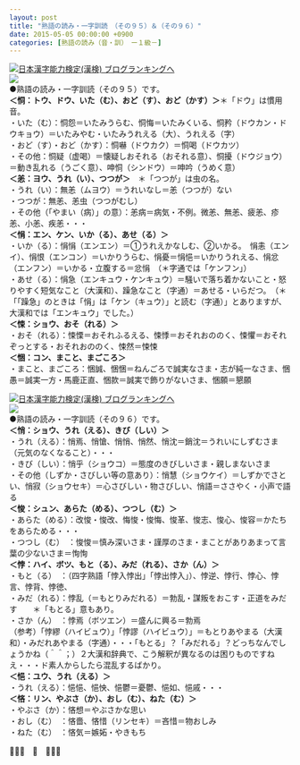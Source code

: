 ```yaml
---
layout: post
title: "熟語の読み・一字訓読　（その９５）＆（その９６）"
date: 2015-05-05 00:00:00 +0900
categories: [熟語の読み（音・訓）　ー１級－]
---
```


[![](/syuusyuu9701/assets/images/熟語の読み・一字訓読-（その９５）＆（その９６）-br_c_3028_1.gif)](http://blog.with2.net/link.php?1659096:3028 "日本漢字能力検定(漢検) ブログランキングへ")[日本漢字能力検定(漢検) ブログランキングへ](http://blog.with2.net/link.php?1659096:3028)  
![](/syuusyuu9701/assets/images/熟語の読み・一字訓読-（その９５）＆（その９６）-93b0fdb8601ff8aac9621a89dd64d34e.png)  
●熟語の読み・一字訓読（その９５）です。  
**＜恫：トウ、ドウ、いた（む）、おど（す）、おど（かす）＞**＊「ドウ」は慣用音。  
・いた（む）：恫怨＝いたみうらむ、恫悔＝いたみくいる、恫矜（ドウカン・ドウキョウ）＝いたみやむ・いたみうれえる（大）、うれえる（字）  
・おど（す）・おど（かす）：恫嚇（ドウカク）＝恫喝（ドウカツ）　  
・その他：恫疑（虚喝）＝懐疑しおそれる（おそれる意）、恫擾（ドウジョウ）＝動き乱れる（うごく意）、呻恫（シンドウ）＝呻吟（うめく意）  
**＜恙：ヨウ、うれ（い）、つつが＞**　＊「つつが」は虫の名。  
・うれ（い）：無恙（ムヨウ）＝うれいなし＝恙（つつが）ない  
・つつが：無恙、恙虫（つつがむし）  
・その他（「やまい（病）」の意）：恙病＝病気・不例。微恙、無恙、疲恙、疹恙、小恙、疾恙・・・  
**＜悁：エン、ケン、いか（る）、あせ（る）＞**  
・いか（る）：悁悁（エンエン）＝①うれえかなしむ、②いかる。　悁恚（エンイ）、悁恨（エンコン）＝いかりうらむ、悁憂＝悁悒＝いかりうれえる、悁忿（エンフン）＝いかる・立腹する＝忿悁　（＊字通では「ケンフン」）  
・あせ（る）：悁急（エンキュウ・ケンキュウ）＝騒いで落ち着かないこと・怒りやすく短気なこと（大漢和）、躁急なこと（字通）＝あせる・いらだつ。　（＊「「躁急」のときは「悁」は「ケン（キュウ）」と読む（字通）」とありますが、大漢和では「エンキュウ」でした。）  
**＜悚：ショウ、おそ（れる）＞**  
・おそ（れる）：悚慄＝おそれふるえる、悚悸＝おそれおののく、悚懼＝おそれぞっとする・おそれおののく、悚然＝悚悚  
**＜悃：コン、まこと、まごころ＞**  
・まこと、まごころ：悃誠、悃悃＝ねんごろで誠実なさま・志が純一なさま、悃愚＝誠実一方・馬鹿正直、悃款＝誠実で飾りがないさま、悃願＝懇願  
  
[![](/syuusyuu9701/assets/images/熟語の読み・一字訓読-（その９５）＆（その９６）-br_c_3028_1.gif)](http://blog.with2.net/link.php?1659096:3028 "日本漢字能力検定(漢検) ブログランキングへ")[日本漢字能力検定(漢検) ブログランキングへ](http://blog.with2.net/link.php?1659096:3028)  
![](/syuusyuu9701/assets/images/熟語の読み・一字訓読-（その９５）＆（その９６）-ec3cb4cbc1938146db54e97ed5bced7d.jpg)  
●熟語の読み・一字訓読（その９６）です。  
**＜悄：ショウ、うれ（える）、きび（しい）＞**  
・うれ（える）：悄焉、悄愴、悄悄、悄然、悄沈＝銷沈＝うれいにしずむさま（元気のなくなること）・・・  
・きび（しい）：悄乎（ショウコ）＝態度のきびしいさま・親しまないさま  
・その他（しずか・さびしい等の意あり）：悄慧（ショウケイ）＝しずかでさとい、悄寂（ショウセキ）＝心さびしい・物さびしい、悄語＝ささやく・小声で語る  
**＜悛：シュン、あらた（める）、つつし（む）＞**  
・あらた（める）：改悛・悛改、悔悛・悛悔、悛革、悛志、悛心、悛容＝かたちをあらためる・・・  
・つつし（む）　：悛悛＝慎み深いさま・謹厚のさま・まことがありあまって言葉の少ないさま＝恂恂  
**＜悖：ハイ、ボツ、もと（る）、みだ（れる）、さか（ん）＞**  
・もと（る）　：（四字熟語「悖入悖出」「悖出悖入」）、悖逆、悖行、悖心、悖言、悖背、悖徳、  
・みだ（れる）：悖乱（＝もとりみだれる）＝勃乱・謀叛をおこす・正道をみだす　　＊「もとる」意もあり。  
・さか（ん）　：悖焉（ボツエン）＝盛んに興る＝勃焉  
（参考）「悖繆（ハイビュウ）」「悖謬（ハイビュウ）」＝もとりあやまる（大漢和）・みだれあやまる（字通）・・・「もとる」？「みだれる」？どっちなんでしょうかね（＾＾；）２大漢和辞典で、こう解釈が異なるのは困りものですねえ・・・ド素人からしたら混乱するばかり。  
**＜悒：ユウ、うれ（える）＞**  
・うれ（える）：悒悒、悒怏、悒鬱＝憂鬱、悒如、悒戚・・・  
**＜悋：リン、やぶさ（か）、おし（む）、ねた（む）＞**  
・やぶさ（か）：悋想＝やぶさかな思い  
・おし（む）　：悋嗇、悋惜（リンセキ）＝吝惜＝物おしみ  
・ねた（む）　：悋気＝嫉妬・やきもち  
  
👋👋👋　🐑　👋👋👋  